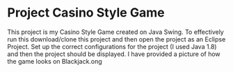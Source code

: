 <h1>Project Casino Style Game</h1>

This project is my Casino Style Game created on Java Swing. To effectively run this download/clone this project and then open the project as an Eclipse Project. Set up the correct configurations for the project (I used Java 1.8) and then the project should be displayed. I have provided a picture of how the game looks on Blackjack.ong
